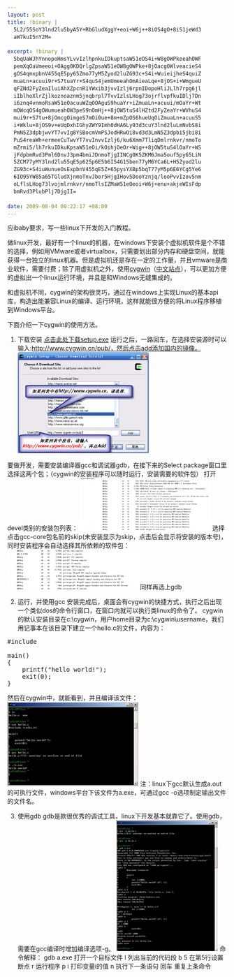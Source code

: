 ```yaml
--- 
layout: post
title: !binary |
  5L2/55SoY3lnd2lu5byA5Y+RbGludXggY+eoi+W6j++8iOS4gO+8iS1jeWd3
  aW7kuI5nY2M=

excerpt: !binary |
  5bqUaWJhYnnopoHmsYLvvIzlhpnkuIDkuptsaW51eOS4i+W8gOWPkeeahOWF
  pemXqOaVmeeoi+OAgg0KDQrlgZpsaW51eOW8gOWPke+8jOacgOWlveacieS4
  gOS4qmxpbnV455qE5py65Zmo77yM5Zyod2luZG93c+S4i+WuieijheS4quiZ
  muaLn+acuui9r+S7tuaYr+S4quS4jemUmeeahOmAieaLqe+8jOS+i+WmgueU
  qFZNd2FyZeaIluiAhXZpcnR1YWxib3jvvIzlj6rpnIDopoHliJLlh7rpg6jl
  iIblhoXlrZjlkoznoaznm5jnqbrpl7TvvIzlsLHog73ojrflvpfkuIDlj7Dn
  i6znq4vnmoRsaW51eOacuuWZqOOAguS9huaYr+iZmuaLn+acuui/mOaYr+Wt
  mOWcqOS4gOWumueahOW3peS9nOmHj++8jOW5tuS4lHZtd2FyZeaYr+WVhuS4
  mui9r+S7tu+8jOmcgOimgeS7mOi0ue+8m+mZpOS6hueUqOiZmuaLn+acuuS5
  i+Wklu+8jOS9v+eUqDxhIGhyZWY9Imh0dHA6Ly93d3cuY3lnd2luLmNvbS8i
  PmN5Z3dpbjwvYT7vvIg8YSBocmVmPSJodHRwOi8vd3d3LmN5Z3dpbi5jbi8i
  PuS4reaWh+ermeeCuTwvYT7vvInvvIzlj6/ku6Xmm7TliqDmlrnkvr/nmoTo
  mZrmi5/lh7rkuIDkuKpsaW51eOi/kOihjOeOr+Wig++8jOW5tuS4lOaYr+WS
  jFdpbmRvd3Pml6DnvJ3pm4bmiJDnmoTjgIINCg0K5ZKM6Jma5ouf5py65LiN
  5ZCM77yMY3lnd2lu55qE5p625p6E5b6I54G15ben77yM6YCa6L+H5Zyod2lu
  ZG93c+S4iuWunueOsExpbnV455qE5Z+65pysYXBp5bqT77yM5p6E6YCg5Ye6
  6IO95YW85a65TGludXjnmoTnvJbor5HjgIHov5DooYznjq/looPvvIzov5nm
  oLflsLHog73lvojmlrnkvr/nmoTlsIZMaW51eOeoi+W6j+enu+akjeWIsFdp
  bmRvd3PlubPlj7DjgII=

date: 2009-08-04 00:22:17 +08:00
---
```

应ibaby要求，写一些linux下开发的入门教程。

做linux开发，最好有一个linux的机器，在windows下安装个虚拟机软件是个不错的选择，例如用VMware或者virtualbox，只需要划出部分内存和硬盘空间，就能获得一台独立的linux机器。但是虚拟机还是存在一定的工作量，并且vmware是商业软件，需要付费；除了用虚拟机之外，使用<a href="http://www.cygwin.com/">cygwin</a>（<a href="http://www.cygwin.cn/">中文站点</a>），可以更加方便的虚拟出一个linux运行环境，并且是和Windows无缝集成的。

和虚拟机不同，cygwin的架构很灵巧，通过在windows上实现Linux的基本api库，构造出能兼容Linux的编译、运行环境，这样就能很方便的将Linux程序移植到Windows平台。
<!--more-->
下面介绍一下cygwin的使用方法。
1. 下载安装
<a href="http://www.cygwin.cn/setup.exe">点击此处下载setup.exe</a>
运行之后，一路回车，在选择安装源时可以输入:http://www.cygwin.cn/pub/，然后点击add添加国内的镜像。
<a href="/assets/uploads/2009/08/source2.png"><img src="/assets/uploads/2009/08/source2-300x231.png" alt="安装源" title="source2" width="300" height="231" class="size-medium wp-image-471" /></a>

要做开发，需要安装编译器gcc和调试器gdb，在接下来的Select package窗口里选择这两个包；（cygwin的安装程序可以随时运行，安装需要的软件包）
打开devel类别的安装包列表：
<a href="/assets/uploads/2009/08/cygwin_devel.jpg"><img src="/assets/uploads/2009/08/cygwin_devel-300x120.jpg" alt="cygwin_devel" title="cygwin_devel" width="300" height="120" class="alignnone size-medium wp-image-472" /></a>
选择点击gcc-core包名前的skip(未安装显示为skip，点击后会显示将安装的版本号)，同时安装程序会自动选择其所依赖的软件包：
<a href="/assets/uploads/2009/08/cygwin_gcc.JPG"><img src="/assets/uploads/2009/08/cygwin_gcc-300x91.jpg" alt="cygwin_gcc" title="cygwin_gcc" width="300" height="91" class="alignnone size-medium wp-image-479" /></a>
同样再选上gdb

2. 运行，并使用gcc
安装完成后，桌面会有cygwin的快捷方式，执行之后出现一个类似dos的命令行窗口，在窗口内就可以执行类linux的命令了。
cygwin的默认安装目录在c:\cygwin，用户home目录为c:\cygwin\username，我们用记事本在该目录下建立一个hello.c的文件，内容为：
<pre class=c name=code>#include <stdio.h>

main() 
{
    printf("hello world!");
    exit(0);
}</pre>
然后在cygwin中，就能看到，并且编译该文件：
<a href="/assets/uploads/2009/08/cygwin_run..jpg"><img src="/assets/uploads/2009/08/cygwin_run.-300x193.jpg" alt="cygwin_run." title="cygwin_run." width="300" height="193" class="alignnone size-medium wp-image-476" /></a>
注：linux下gcc默认生成a.out的可执行文件，windows平台下该文件为a.exe，可通过gcc -o选项制定输出文件的文件名。

3. 使用gdb
gdb是款很优秀的调试工具，linux下开发基本就靠它了。使用gdb，需要在gcc编译时增加编译选项-g。
<a href="/assets/uploads/2009/08/cygwin_gdb.jpg"><img src="/assets/uploads/2009/08/cygwin_gdb-233x300.jpg" alt="cygwin_gdb" title="cygwin_gdb" width="233" height="300" class="alignnone size-medium wp-image-481" /></a>
命令解释：
gdb a.exe 打开一个目标文件
l  列出当前的代码段
b 5   在第5行设置断点
r   运行程序
p i   打印变量i的值
n     执行下一条语句
回车   重复上条命令
